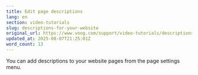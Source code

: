 ```yaml
---
title: Edit page descriptions
lang: en
section: video-tutorials
slug: descriptions-for-your-website
original_url: https://www.voog.com/support/video-tutorials/descriptions-for-your-website
updated_at: 2025-08-07T21:25:01Z
word_count: 13
---
```

You can add descriptions to your website pages from the page settings menu.
